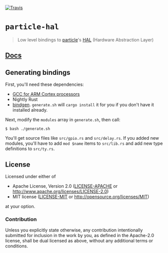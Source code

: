 [![Travis](https://travis-ci.org/japaric/particle-hal.svg?branch=master)](https://travis-ci.org/japaric/particle-hal)

# `particle-hal`

> Low level bindings to [particle]'s [HAL][0] (Hardware Abstraction Layer)

[particle]: https://www.particle.io/
[0]: https://github.com/spark/firmware/tree/develop/hal/inc

## [Docs](http://japaric.github.io/particle-hal/particle_hal/)

## Generating bindings

First, you'll need these dependencies:

- [GCC for ARM Cortex processors][1]
- Nightly Rust
- [bindgen]. `generate.sh` will `cargo install` it for you if you don't have it installed already.

[1]: https://github.com/spark/firmware/blob/develop/docs/dependencies.md#1-gcc-for-arm-cortex-processors
[bindgen]: https://github.com/crabtw/rust-bindgen

Next, modify the `modules` array in `generate.sh`, then call:

```
$ bash ./generate.sh
```

You'll get source files like `src/gpio.rs` and `src/delay.rs`. If you added new modules, you'll have
to add `mod $name` items to `src/lib.rs` and add new type definitions to `src/ty.rs`.

## License

Licensed under either of

- Apache License, Version 2.0 ([LICENSE-APACHE](LICENSE-APACHE) or
http://www.apache.org/licenses/LICENSE-2.0)
- MIT license ([LICENSE-MIT](LICENSE-MIT) or http://opensource.org/licenses/MIT)

at your option.

### Contribution

Unless you explicitly state otherwise, any contribution intentionally submitted for inclusion in the
work by you, as defined in the Apache-2.0 license, shall be dual licensed as above, without any
additional terms or conditions.
